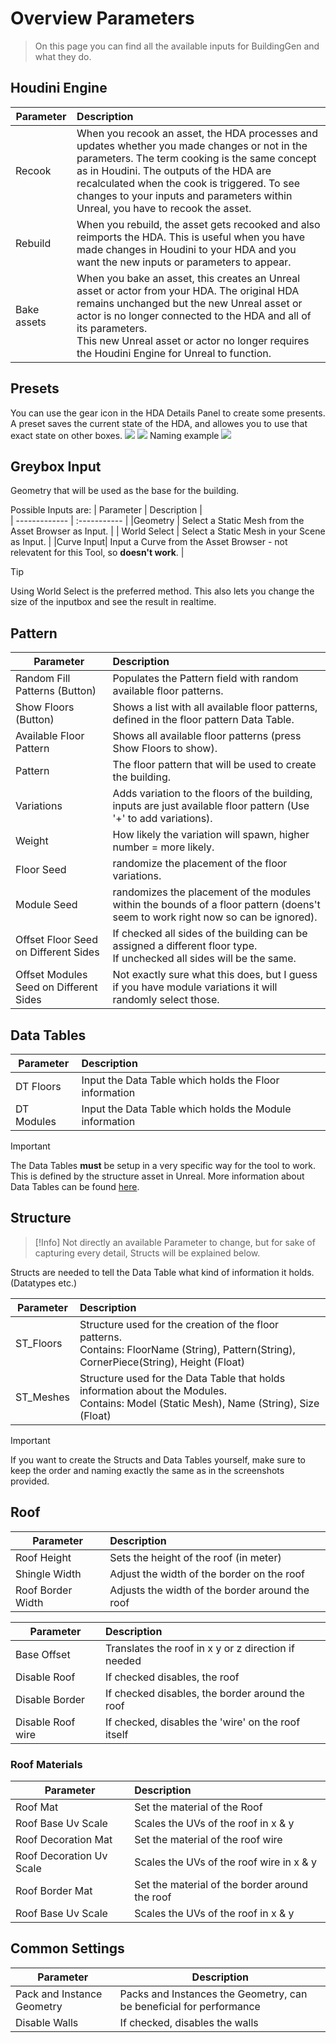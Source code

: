 # Overview Parameters
 >On this page you can find all the available inputs for BuildingGen and what they do.

## Houdini Engine 
|    Parameter   |        Description    |  
| ------------- | :----------- | 
|Recook | When you recook an asset, the HDA processes and updates whether you made changes or not in the parameters. The term cooking is the same concept as in Houdini. The outputs of the HDA are recalculated when the cook is triggered. To see changes to your inputs and parameters within Unreal, you have to recook the asset. |
|Rebuild|When you rebuild, the asset gets recooked and also reimports the HDA. This is useful when you have made changes in Houdini to your HDA and you want the new inputs or parameters to appear.|
|Bake assets|When you bake an asset, this creates an Unreal asset or actor from your HDA. The original HDA remains unchanged but the new Unreal asset or actor is no longer connected to the HDA and all of its parameters.<br>This new Unreal asset or actor no longer requires the Houdini Engine for Unreal to function.|

## Presets

You can use the gear icon in the HDA Details Panel to create some presents. A preset saves the current state of the HDA, and allowes you to use that exact state on other boxes.
![](images/HDA-CreatePreset-Window.png)
![](images/HDA-CreatePreset-Params.png)
Naming example
![](images/HDA-CreatePreset-NamingExample.png)

## Greybox Input

Geometry that will be used as the base for the building. 

Possible Inputs are:
|    Parameter   |        Description    |  
| ------------- | :----------- | 
|Geometry | Select a Static Mesh from the Asset Browser as Input. |
| World Select   |   Select a Static Mesh in your Scene as Input. |
|Curve Input| Input a Curve from the Asset Browser - not relevatent for this Tool, so **doesn't work**. |

> [!Tip]
> Using World Select is the preferred method. This also lets you change the size of the inputbox and see the result in realtime.

## Pattern


|    Parameter   |        Description    |  
| ------------- | :----------- | 
 Random Fill Patterns (Button) | Populates the Pattern field with random available floor patterns. |
  Show Floors (Button)  |   Shows a list with all available floor patterns, defined in the floor pattern Data Table. |
| Available Floor Pattern | Shows all available floor patterns (press Show Floors to show).|
|Pattern| The floor pattern that will be used to create the building.|
| Variations | Adds variation to the floors of the building, inputs are just available floor pattern (Use '+' to add variations).|
| Weight | How likely the variation will spawn, higher number = more likely.|
| Floor Seed | randomize the placement of the floor variations. |
| Module Seed | randomizes the placement of the modules within the bounds of a floor pattern (doens't seem to work right now so can be ignored). |
| Offset Floor Seed on Different Sides | If checked all sides of the building can be assigned a different floor type. <br> If unchecked all sides will be the same. |
| Offset Modules Seed on Different Sides | Not exactly sure what this does, but I guess if you have module variations it will randomly select those.|

## Data Tables


| Parameter   |        Description    |  
| ------------- | :----------- | 
 DT Floors | Input the Data Table which holds the Floor information |
| DT Modules | Input the Data Table which holds the Module information |


> [!Important]
> The Data Tables **must** be setup in a very specific way for the tool to work. This is defined by the structure asset in Unreal. More information about Data Tables can be found [here](./add-new-items.md).


## Structure

> [!Info]
> Not directly an available Parameter to change, but for sake of capturing every detail, Structs will be explained below.

Structs are needed to tell the Data Table what kind of information it holds. (Datatypes etc.)

| Parameter   |        Description    |  
| ------------- | :----------- | 
 ST_Floors | Structure used for the creation of the floor patterns. <br> Contains: FloorName (String), Pattern(String), CornerPiece(String), Height (Float) |
| ST_Meshes | Structure used for the Data Table that holds information about the Modules. <br> Contains: Model (Static Mesh), Name (String), Size (Float)|

> [!Important]
> If you want to create the Structs and Data Tables yourself, make sure to keep the order and naming exactly the same as in the screenshots provided.

## Roof

| Parameter| Description|
|---|:---|
| Roof Height | Sets the height of the roof (in meter) |
|Shingle Width| Adjust the width of the border on the roof|
|Roof Border Width| Adjusts the width of the border around the roof|

| Parameter   |        Description    |  
| ------------- | :----------- | 
| Base Offset | Translates the roof in x y or z direction if needed |
| Disable Roof | If checked disables, the roof|
| Disable Border | If checked disables, the border around the roof|
| Disable Roof wire | If checked, disables the 'wire' on the roof itself|

### Roof Materials

| Parameter   |        Description    |  
| ------------- | :----------- | 
| Roof Mat | Set the material of the Roof |
| Roof Base Uv Scale | Scales the UVs of the roof in x & y|
| Roof Decoration Mat | Set the material of the roof wire |
| Roof Decoration Uv Scale | Scales the UVs of the roof wire in x & y|
| Roof Border Mat | Set the material of the border around the roof |
| Roof Base Uv Scale | Scales the UVs of the roof in x & y|


## Common Settings

|Parameter | Description|
|---|---|
|Pack and Instance Geometry| Packs and Instances the Geometry, can be beneficial for performance|
|Disable Walls |If checked, disables the walls|
